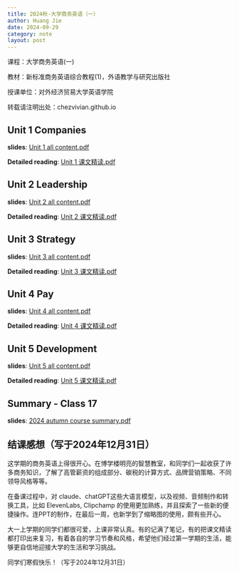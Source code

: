 ```yaml
---
title: 2024秋-大学商务英语（一）
author: Huang Jie
date: 2024-09-29
category: note
layout: post
---
```


课程：大学商务英语(一)

教材：新标准商务英语综合教程(1)，外语教学与研究出版社

授课单位：对外经济贸易大学英语学院

转载请注明出处：chezvivian.github.io


## Unit 1 Companies

**slides**: [Unit 1 all content.pdf](https://chezvivian.github.io/class/BE_pdf/Unit1_companies_Github.pdf)

**Detailed reading**: [Unit 1 课文精读.pdf](https://chezvivian.github.io/class/BE_pdf/Unit1_detailed_reading.pdf)

## Unit 2 Leadership

**slides**: [Unit 2 all content.pdf](https://chezvivian.github.io/class/BE_pdf/Unit2_all_content.pdf)

**Detailed reading**: [Unit 2 课文精读.pdf](https://chezvivian.github.io/class/BE_pdf/Unit2_detailed_reading.pdf)

## Unit 3 Strategy

**slides**: [Unit 3 all content.pdf](https://chezvivian.github.io/class/BE_pdf/Unit3_all_content.pdf)

**Detailed reading**: [Unit 3 课文精读.pdf](https://chezvivian.github.io/class/BE_pdf/Unit3_detailed_reading.pdf)

## Unit 4 Pay

**slides**: [Unit 4 all content.pdf](https://chezvivian.github.io/class/BE_pdf/Unit4_all_content.pdf)

**Detailed reading**: [Unit 4 课文精读.pdf](https://chezvivian.github.io/class/BE_pdf/Unit4_detailed_reading.pdf)

## Unit 5 Development

**slides**: [Unit 5 all content.pdf](https://chezvivian.github.io/class/BE_pdf/Unit5_all_content.pdf)

**Detailed reading**: [Unit 5 课文精读.pdf](https://chezvivian.github.io/class/BE_pdf/Unit5_detailed_reading.pdf)

## Summary - Class 17

**slides**: [2024 autumn course summary.pdf](https://chezvivian.github.io/class/BE_pdf/2024秋-商英一17班-Summary.pdf)


## 结课感想（写于2024年12月31日）

这学期的商务英语上得很开心。在博学楼明亮的智慧教室，和同学们一起收获了许多商务知识，了解了高管薪资的组成部分、碳税的计算方式、品牌营销策略、不同领导风格等等。

在备课过程中，对 claude、chatGPT这些大语言模型，以及视频、音频制作和转换工具，比如 ElevenLabs, Clipchamp 的使用更加熟练，并且探索了一些新的便捷操作。连PPT的制作，在最后一周，也新学到了缩略图的使用，颇有些开心。

大一上学期的同学们都很可爱，上课非常认真。有的记满了笔记，有的把课文精读都打印出来复习，有着各自的学习节奏和风格，希望他们经过第一学期的生活，能够更自信地迎接大学的生活和学习挑战。

同学们寒假快乐！（写于2024年12月31日）




